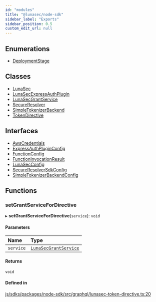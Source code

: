 ```yaml
---
id: "modules"
title: "@lunasec/node-sdk"
sidebar_label: "Exports"
sidebar_position: 0.5
custom_edit_url: null
---
```


## Enumerations

- [DeploymentStage](enums/DeploymentStage.md)

## Classes

- [LunaSec](classes/LunaSec.md)
- [LunaSecExpressAuthPlugin](classes/LunaSecExpressAuthPlugin.md)
- [LunaSecGrantService](classes/LunaSecGrantService.md)
- [SecureResolver](classes/SecureResolver.md)
- [SimpleTokenizerBackend](classes/SimpleTokenizerBackend.md)
- [TokenDirective](classes/TokenDirective.md)

## Interfaces

- [AwsCredentials](interfaces/AwsCredentials.md)
- [ExpressAuthPluginConfig](interfaces/ExpressAuthPluginConfig.md)
- [FunctionConfig](interfaces/FunctionConfig.md)
- [FunctionInvocationResult](interfaces/FunctionInvocationResult.md)
- [LunaSecConfig](interfaces/LunaSecConfig.md)
- [SecureResolverSdkConfig](interfaces/SecureResolverSdkConfig.md)
- [SimpleTokenizerBackendConfig](interfaces/SimpleTokenizerBackendConfig.md)

## Functions

### setGrantServiceForDirective

▸ **setGrantServiceForDirective**(`service`): `void`

#### Parameters

| Name | Type |
| :------ | :------ |
| `service` | [`LunaSecGrantService`](classes/LunaSecGrantService.md) |

#### Returns

`void`

#### Defined in

[js/sdks/packages/node-sdk/src/graphql/lunasec-token-directive.ts:20](https://github.com/refinery-labs/lunasec-monorepo/blob/6b064f0/js/sdks/packages/node-sdk/src/graphql/lunasec-token-directive.ts#L20)
